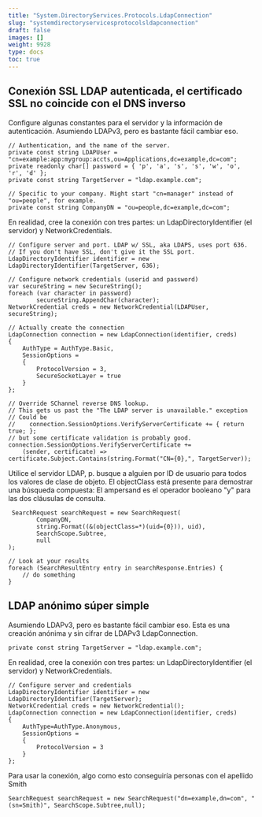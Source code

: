 ```yaml
---
title: "System.DirectoryServices.Protocols.LdapConnection"
slug: "systemdirectoryservicesprotocolsldapconnection"
draft: false
images: []
weight: 9928
type: docs
toc: true
---
```


## Conexión SSL LDAP autenticada, el certificado SSL no coincide con el DNS inverso
Configure algunas constantes para el servidor y la información de autenticación. Asumiendo LDAPv3, pero es bastante fácil cambiar eso.
  
    // Authentication, and the name of the server.
    private const string LDAPUser = "cn=example:app:mygroup:accts,ou=Applications,dc=example,dc=com";
    private readonly char[] password = { 'p', 'a', 's', 's', 'w', 'o', 'r', 'd' };
    private const string TargetServer = "ldap.example.com";

    // Specific to your company. Might start "cn=manager" instead of "ou=people", for example.
    private const string CompanyDN = "ou=people,dc=example,dc=com"; 

En realidad, cree la conexión con tres partes: un LdapDirectoryIdentifier (el servidor) y NetworkCredentials.

    // Configure server and port. LDAP w/ SSL, aka LDAPS, uses port 636.
    // If you don't have SSL, don't give it the SSL port. 
    LdapDirectoryIdentifier identifier = new LdapDirectoryIdentifier(TargetServer, 636);

    // Configure network credentials (userid and password)
    var secureString = new SecureString();
    foreach (var character in password)
            secureString.AppendChar(character);
    NetworkCredential creds = new NetworkCredential(LDAPUser, secureString);
    
    // Actually create the connection
    LdapConnection connection = new LdapConnection(identifier, creds)
    {
        AuthType = AuthType.Basic, 
        SessionOptions =
        {
            ProtocolVersion = 3,
            SecureSocketLayer = true
        }
    };

    // Override SChannel reverse DNS lookup.
    // This gets us past the "The LDAP server is unavailable." exception
    // Could be 
    //    connection.SessionOptions.VerifyServerCertificate += { return true; };
    // but some certificate validation is probably good.
    connection.SessionOptions.VerifyServerCertificate +=
        (sender, certificate) => certificate.Subject.Contains(string.Format("CN={0},", TargetServer));

Utilice el servidor LDAP, p. busque a alguien por ID de usuario para todos los valores de clase de objeto.
El objectClass está presente para demostrar una búsqueda compuesta:
El ampersand es el operador booleano "y" para las dos cláusulas de consulta.

     SearchRequest searchRequest = new SearchRequest(
            CompanyDN, 
            string.Format((&(objectClass=*)(uid={0})), uid), 
            SearchScope.Subtree,
            null
    );

    // Look at your results
    foreach (SearchResultEntry entry in searchResponse.Entries) {
        // do something
    }

## LDAP anónimo súper simple
Asumiendo LDAPv3, pero es bastante fácil cambiar eso. Esta es una creación anónima y sin cifrar de LDAPv3 LdapConnection.

    private const string TargetServer = "ldap.example.com";

En realidad, cree la conexión con tres partes: un LdapDirectoryIdentifier (el servidor) y NetworkCredentials.

    // Configure server and credentials
    LdapDirectoryIdentifier identifier = new LdapDirectoryIdentifier(TargetServer);
    NetworkCredential creds = new NetworkCredential();
    LdapConnection connection = new LdapConnection(identifier, creds)   
    {
        AuthType=AuthType.Anonymous,
        SessionOptions =
        {
            ProtocolVersion = 3
        }
    };

Para usar la conexión, algo como esto conseguiría personas con el apellido Smith
     
    SearchRequest searchRequest = new SearchRequest("dn=example,dn=com", "(sn=Smith)", SearchScope.Subtree,null);


